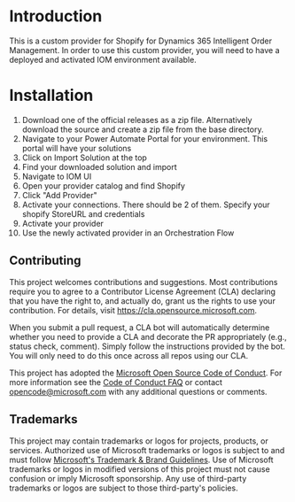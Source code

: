 # Introduction

This is a custom provider for Shopify for Dynamics 365 Intelligent Order Management. In order to use this custom provider, you will need to have a deployed and activated IOM environment available.

# Installation
1. Download one of the official releases as a zip file. Alternatively download the source and create a zip file from the base directory.
2. Navigate to your Power Automate Portal for your environment. This portal will have your solutions
3. Click on Import Solution at the top
4. Find your downloaded solution and import
5. Navigate to IOM UI
6. Open your provider catalog and find Shopify
7. Click "Add Provider"
8. Activate your connections. There should be 2 of them. Specify your shopify StoreURL and credentials
9. Activate your provider
10. Use the newly activated provider in an Orchestration Flow

## Contributing

This project welcomes contributions and suggestions.  Most contributions require you to agree to a
Contributor License Agreement (CLA) declaring that you have the right to, and actually do, grant us
the rights to use your contribution. For details, visit https://cla.opensource.microsoft.com.

When you submit a pull request, a CLA bot will automatically determine whether you need to provide
a CLA and decorate the PR appropriately (e.g., status check, comment). Simply follow the instructions
provided by the bot. You will only need to do this once across all repos using our CLA.

This project has adopted the [Microsoft Open Source Code of Conduct](https://opensource.microsoft.com/codeofconduct/).
For more information see the [Code of Conduct FAQ](https://opensource.microsoft.com/codeofconduct/faq/) or
contact [opencode@microsoft.com](mailto:opencode@microsoft.com) with any additional questions or comments.

## Trademarks

This project may contain trademarks or logos for projects, products, or services. Authorized use of Microsoft 
trademarks or logos is subject to and must follow 
[Microsoft's Trademark & Brand Guidelines](https://www.microsoft.com/en-us/legal/intellectualproperty/trademarks/usage/general).
Use of Microsoft trademarks or logos in modified versions of this project must not cause confusion or imply Microsoft sponsorship.
Any use of third-party trademarks or logos are subject to those third-party's policies.
